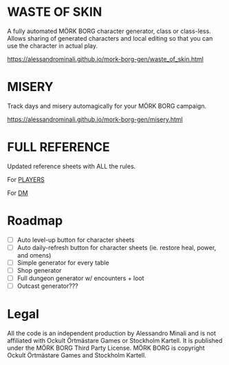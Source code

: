 # WASTE OF SKIN
A fully automated MÖRK BORG character generator, class or class-less.
Allows sharing of generated characters and local editing so that you can use the character in actual play.

https://alessandrominali.github.io/mork-borg-gen/waste_of_skin.html

# MISERY
Track days and misery automagically for your MÖRK BORG campaign.

https://alessandrominali.github.io/mork-borg-gen/misery.html

# FULL REFERENCE
Updated reference sheets with ALL the rules.

For [PLAYERS](https://github.com/AlessandroMinali/mork-borg-gen/blob/master/MÖRK%20BORG%20REFERENCE%20PLAYER.pdf)

For [DM](https://github.com/AlessandroMinali/mork-borg-gen/blob/master/MÖRK%20BORG%20REFERENCE%20DM.pdf)

# Roadmap

 - [ ] Auto level-up button for character sheets
 - [ ] Auto daily-refresh button for character sheets (ie. restore heal, power, and omens)
 - [ ] Simple generator for every table
 - [ ] Shop generator
 - [ ] Full dungeon generator w/ encounters + loot
 - [ ] Outcast generator???

# Legal
All the code is an independent production by Alessandro Minali and is not affiliated with Ockult Örtmästare Games or Stockholm Kartell. It is published under the MÖRK BORG Third Party License.
MÖRK BORG is copyright Ockult Örtmästare Games and Stockholm Kartell.